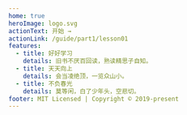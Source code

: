 ```yaml
---
home: true
heroImage: logo.svg
actionText: 开始 →
actionLink: /guide/part1/lesson01
features:
  - title: 好好学习
    details: 旧书不厌百回读，熟读精思子自知。
  - title: 天天向上
    details: 会当凌绝顶，一览众山小。
  - title: 不负春光
    details: 莫等闲，白了少年头，空悲切。
footer: MIT Licensed | Copyright © 2019-present
---
```

